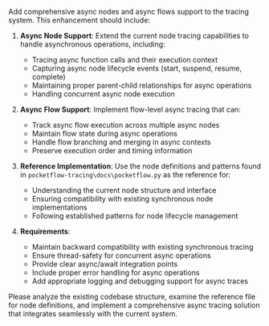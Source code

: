 Add comprehensive async nodes and async flows support to the tracing system. This enhancement should include:

1. **Async Node Support**: Extend the current node tracing capabilities to handle asynchronous operations, including:
   - Tracing async function calls and their execution context
   - Capturing async node lifecycle events (start, suspend, resume, complete)
   - Maintaining proper parent-child relationships for async operations
   - Handling concurrent async node execution

2. **Async Flow Support**: Implement flow-level async tracing that can:
   - Track async flow execution across multiple async nodes
   - Maintain flow state during async operations
   - Handle flow branching and merging in async contexts
   - Preserve execution order and timing information

3. **Reference Implementation**: Use the node definitions and patterns found in `pocketflow-tracing\docs\pocketflow.py` as the reference for:
   - Understanding the current node structure and interface
   - Ensuring compatibility with existing synchronous node implementations
   - Following established patterns for node lifecycle management

4. **Requirements**:
   - Maintain backward compatibility with existing synchronous tracing
   - Ensure thread-safety for concurrent async operations
   - Provide clear async/await integration points
   - Include proper error handling for async operations
   - Add appropriate logging and debugging support for async traces

Please analyze the existing codebase structure, examine the reference file for node definitions, and implement a comprehensive async tracing solution that integrates seamlessly with the current system.
